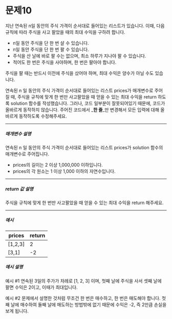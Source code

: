 # 문제10
지난 연속된 n일 동안의 주식 가격이 순서대로 들어있는 리스트가 있습니다. 이때, 다음 규칙에 따라 주식을 사고 팔았을 때의 최대 수익을 구하려 합니다.

* n일 동안 주식을 단 한 번 살 수 있습니다.
* n일 동안 주식을 단 한 번 팔 수 있습니다.
* 주식을 산 날에 바로 팔 수는 없으며, 최소 하루가 지나야 팔 수 있습니다.
* 적어도 한 번은 주식을 사야하며, 한 번은 팔아야 합니다.

주식을 팔 때는 반드시 이전에 주식을 샀어야 하며, 최대 수익은 양수가 아닐 수도 있습니다.

연속된 n 일 동안의 주식 가격이 순서대로 들어있는 리스트 prices가 매개변수로 주어질 때, 주식을 규칙에 맞게 한 번만 사고팔았을 때 얻을 수 있는 최대 수익을 return 하도록 solution 함수를 작성했습니다. 그러나, 코드 일부분이 잘못되어있기 때문에, 코드가 올바르게 동작하지 않습니다. 주어진 코드에서 _**한 줄**_만 변경해서 모든 입력에 대해 올바르게 동작하도록 수정해주세요.

---
##### 매개변수 설명
연속된 n 일 동안의 주식 가격이 순서대로 들어있는 리스트 prices가 solution 함수의 매개변수로 주어집니다.
* prices의 길이는 2 이상 1,000,000 이하입니다.
* prices의 각 원소는 1 이상 1,000 이하의 자연수입니다.

---
##### return 값 설명
주식을 규칙에 맞게 한 번만 사고팔았을 때 얻을 수 있는 최대 수익을 return 해주세요.

---
##### 예시

| prices    | return    |
|---------  |--------   |
| [1,2,3]   | 2         |
| [3,1]     | -2        |

##### 예시 설명

예시 #1
연속된 3일의 주가가 차례로 [1, 2, 3] 이며, 첫째 날에 주식을 사서 셋째 날에 팔면 수익은 2이고, 이때가 최대입니다.

예시 #2
문제에서 설명한 것처럼 무조건 한 번은 매수하고, 한 번은 매도해야 합니다. 첫째 날에 매수하여 둘째 날에 매도하는 방법밖에 없기 때문에 수익은 -2, 즉 2만큼 손실을 보게 됩니다.


